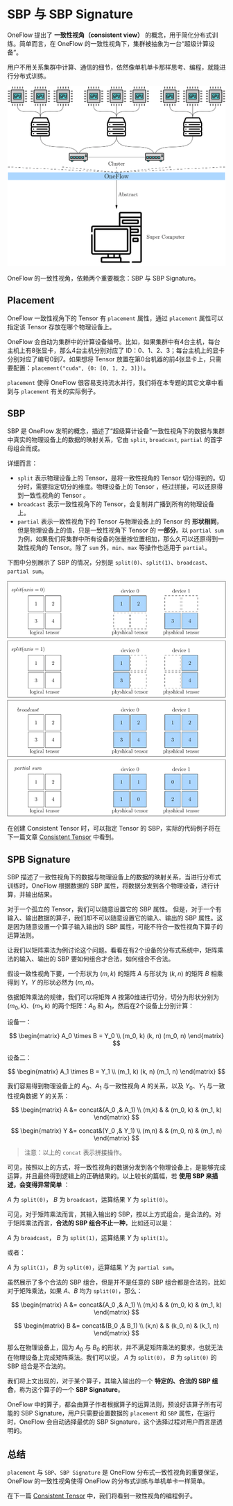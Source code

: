 # SBP 与 SBP Signature

OneFlow 提出了 **一致性视角（consistent view）** 的概念，用于简化分布式训练。简单而言，在 OneFlow 的一致性视角下，集群被抽象为一台“超级计算设备”。

用户不用关系集群中计算、通信的细节，依然像单机单卡那样思考、编程，就能进行分布式训练。

![consistent view](./imgs/consistent-view.png)

OneFlow 的一致性视角，依赖两个重要概念：SBP 与 SBP Signature。

## Placement
OneFlow 一致性视角下的 Tensor 有 `placement` 属性，通过 `placement` 属性可以指定该 Tensor 存放在哪个物理设备上。

OneFlow 会自动为集群中的计算设备编号。比如，如果集群中有4台主机，每台主机上有8张显卡，那么4台主机分别对应了 ID：0、1、2、3；每台主机上的显卡分别对应了编号0到7。如果想将 Tensor 放置在第0台机器的前4张显卡上，只需要配置：`placement("cuda", {0: [0, 1, 2, 3]})`。

`placement` 使得 OneFlow 很容易支持流水并行，我们将在本专题的其它文章中看到与 `placement` 有关的实际例子。

## SBP

SBP 是 OneFlow 发明的概念，描述了“超级算计设备”一致性视角下的数据与集群中真实的物理设备上的数据的映射关系，它由 `split`, `broadcast`, `partial` 的首字母组合而成。

详细而言：

- `split` 表示物理设备上的 Tensor，是将一致性视角的 Tensor 切分得到的。切分时，需要指定切分的维度。物理设备上的 Tensor ，经过拼接，可以还原得到一致性视角的 Tensor 。
- `broadcast` 表示一致性视角下的 Tensor，会复制并广播到所有的物理设备上。
- `partial` 表示一致性视角下的 Tensor 与物理设备上的 Tensor 的 **形状相同**，但是物理设备上的值，只是一致性视角下 Tensor 的 **一部分**。以 `partial sum` 为例，如果我们将集群中所有设备的张量按位置相加，那么久可以还原得到一致性视角的 Tensor。除了 `sum` 外，`min`、`max` 等操作也适用于 `partial`。

下图中分别展示了 SBP 的情况，分别是 `split(0)`、`split(1)`、`broadcast`、`partial sum`。

![SBP Example](./imgs/sbp-example.png)

在创建 Consistent Tensor 时，可以指定 Tensor 的 SBP，实际的代码例子将在下一篇文章 [Consistent Tensor](./04_consistent_tensor.md) 中看到。

## SPB Signature

SBP 描述了一致性视角下的数据与物理设备上的数据的映射关系，当进行分布式训练时，OneFlow 根据数据的 SBP 属性，将数据分发到各个物理设备，进行计算，并输出结果。

对于一个孤立的 Tensor，我们可以随意设置它的 SBP 属性。
但是，对于一个有输入、输出数据的算子，我们却不可以随意设置它的输入、输出的 SBP 属性。这是因为随意设置一个算子输入输出的 SBP 属性，可能不符合一致性视角下算子的运算法则。

让我们以矩阵乘法为例讨论这个问题。看看在有2个设备的分布式系统中，矩阵乘法的输入、输出的 SBP 要如何组合才合法，如何组合不合法。

假设一致性视角下要，一个形状为 $(m, k)$ 的矩阵 $A$ 与形状为 $(k, n)$ 的矩阵 $B$ 相乘得到 $Y$，$Y$ 的形状必然为 $(m, n)$。

依据矩阵乘法的规律，我们可以将矩阵 $A$ 按第0维进行切分，切分为形状分别为 $(m_0, k)$、$(m_1, k)$ 的两个矩阵：$A_0$ 和 $A_1$，然后在2个设备上分别计算：

设备一：

$$
\begin{matrix}
A_0     \times     B     =     Y_0
\\ 
(m_0, k)     (k, n)      (m_0, n)
\end{matrix}
$$

设备二：

$$
\begin{matrix}
A_1     \times     B     =     Y_1
\\ 
(m_1, k)     (k, n)      (m_1, n)
\end{matrix}
$$

我们容易得到物理设备上的 $A_0$、$A_1$ 与一致性视角 $A$ 的关系，以及 $Y_0$、$Y_1$ 与一致性视角数据 $Y$ 的关系：

$$
\begin{matrix}
A &= concat&(A_0 ,& A_1) \\ 
(m,k) &  & (m_0, k) & (m_1, k)
\end{matrix}
$$

$$
\begin{matrix}
Y &= concat&(Y_0 ,& Y_1) \\ 
(m,n) &  & (m_0, n) & (m_1, n)
\end{matrix}
$$

> 注意：以上的 `concat` 表示拼接操作。

可见，按照以上的方式，将一致性视角的数据分发到各个物理设备上，是能够完成运算，并且最终得到逻辑上的正确结果的。以上较长的篇幅，若 **使用 SBP 来描述，会变得异常简单** ：

$A$ 为 `split(0)`， $B$ 为 `broadcast`，运算结果 $Y$ 为 `split(0)`。

可见，对于矩阵乘法而言，其输入输出的 SBP，按以上方式组合，是合法的。对于矩阵乘法而言，**合法的 SBP 组合不止一种**，比如还可以是：

$A$ 为 `broadcast`， $B$ 为 `split(1)`，运算结果 $Y$ 为 `split(1)`。

或者：

$A$ 为 `split(1)`， $B$ 为 `split(0)`，运算结果 $Y$ 为 `partial sum`。

虽然展示了多个合法的 SBP 组合，但是并不是任意的 SBP 组合都是合法的，比如对于矩阵乘法，如果 $A$、$B$ 均为 `split(0)`，那么：

$$
\begin{matrix}
A &= concat&(A_0 ,& A_1) \\ 
(m,k) &  & (m_0, k) & (m_1, k)
\end{matrix}
$$

$$
\begin{matrix}
B &= concat&(B_0 ,& B_1) \\ 
(k,n) &  & (k_0, n) & (k_1, n)
\end{matrix}
$$

那么在物理设备上，因为 $A_0$ 与 $B_0$ 的形状，并不满足矩阵乘法的要求，也就无法在物理设备上完成矩阵乘法。我们可以说， $A$ 为 `split(0)`， $B$ 为 `split(0)` 的 SBP 组合是不合法的。

我们将上文出现的，对于某个算子，其输入输出的一个 **特定的、合法的 SBP 组合**，称为这个算子的一个 **SBP Signature**。

OneFlow 中的算子，都会由算子作者根据算子的运算法则，预设好该算子所有可能的 SBP Signature，用户只需要设置数据的 `placement` 和 `SBP` 属性，在运行时，OneFlow 会自动选择最优的 SBP Signature，这个选择过程对用户而言是透明的。

## 总结
`placement` 与 `SBP`、`SBP Signature` 是 OneFlow 分布式一致性视角的重要保证，OneFlow 的一致性视角使得 OneFlow 的分布式训练与单机单卡一样简单。

在下一篇 [Consistent Tensor](./04_consistent_tensor) 中，我们将看到一致性视角的编程例子。
